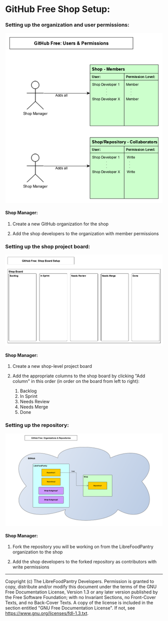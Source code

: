# GitHub Free Shop Setup:

### Setting up the organization and user permissions:

![GitHub Free Permissions Diagram](https://raw.githubusercontent.com/LibreFoodPantry/ProjectTemplate/shop_setup_documentation/docs/dev/shop-setup/diagrams/GitHub_Free_Setup_Users_And_Permissions.png)


#### Shop Manager:

1. Create a new GitHub organization for the shop

2. Add the shop developers to the organization with member permissions

### Setting up the shop project board:

![GitHub Shop Board Diagram](https://raw.githubusercontent.com/LibreFoodPantry/ProjectTemplate/shop_setup_documentation/docs/dev/shop-setup/diagrams/GitHub_Setup_Shop_Board.png)


#### Shop Manager:

1. Create a new shop-level project board

2. Add the appropriate columns to the shop board by clicking "Add column" in this order (in order on the board from left to right):

    1. Backlog
    2. In Sprint
    3. Needs Review
    4. Needs Merge
    5. Done

### Setting up the repository:

![GitHub Organizations and Repositories Diagram](https://raw.githubusercontent.com/LibreFoodPantry/ProjectTemplate/shop_setup_documentation/docs/dev/shop-setup/diagrams/GitHub_Free_Organizations_And_Repositories.png)

#### Shop Manager:

1. Fork the repository you will be working on from the LibreFoodPantry organization to the shop 

2. Add the shop developers to the forked repository as contributors with write permissions

---
Copyright (c) <YEAR> The LibreFoodPantry Developers.
Permission is granted to copy, distribute and/or modify this document
under the terms of the GNU Free Documentation License, Version 1.3
or any later version published by the Free Software Foundation;
with no Invariant Sections, no Front-Cover Texts, and no Back-Cover Texts.
A copy of the license is included in the section entitled "GNU
Free Documentation License". If not, see
<https://www.gnu.org/licenses/fdl-1.3.txt>.